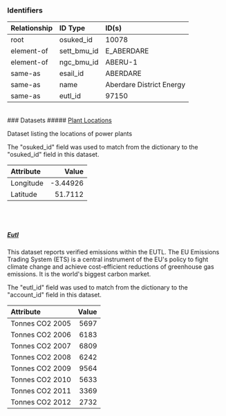 ### Identifiers

| Relationship   | ID Type     | ID(s)                    |
|:---------------|:------------|:-------------------------|
| root           | osuked_id   | 10078                    |
| element-of     | sett_bmu_id | E_ABERDARE               |
| element-of     | ngc_bmu_id  | ABERU-1                  |
| same-as        | esail_id    | ABERDARE                 |
| same-as        | name        | Aberdare District Energy |
| same-as        | eutl_id     | 97150                    |

<br>
### Datasets
##### <a href="https://raw.githubusercontent.com/OSUKED/Dictionary-Datasets/main/datasets/plant-locations/datapackage.json">Plant Locations</a>

Dataset listing the locations of power plants

The "osuked_id" field was used to match from the dictionary to the "osuked_id" field in this dataset.

| Attribute   |    Value |
|:------------|---------:|
| Longitude   | -3.44926 |
| Latitude    | 51.7112  |

<br><br>
##### <a href="https://raw.githubusercontent.com/OSUKED/Dictionary-Datasets/main/datasets/eutl/datapackage.json">Eutl</a>

This dataset reports verified emissions within the EUTL. The EU Emissions Trading System (ETS) is a central instrument of the EU's policy to fight climate change and achieve cost-efficient reductions of greenhouse gas emissions. It is the world's biggest carbon market.

The "eutl_id" field was used to match from the dictionary to the "account_id" field in this dataset.

| Attribute       |   Value |
|:----------------|--------:|
| Tonnes CO2 2005 |    5697 |
| Tonnes CO2 2006 |    6183 |
| Tonnes CO2 2007 |    6809 |
| Tonnes CO2 2008 |    6242 |
| Tonnes CO2 2009 |    9564 |
| Tonnes CO2 2010 |    5633 |
| Tonnes CO2 2011 |    3369 |
| Tonnes CO2 2012 |    2732 |
